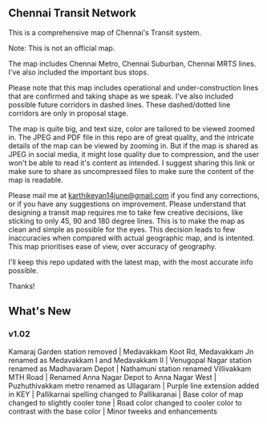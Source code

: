 ## Chennai Transit Network
This is a comprehensive map of Chennai's Transit system.

Note: This is not an official map.

The map includes Chennai Metro, Chennai Suburban, Chennai MRTS lines. I've also included the important bus stops.

Please note that this map includes operational and under-construction lines that are confirmed and taking shape as we speak. I've also included possible future corridors in dashed lines. These dashed/dotted line corridors are only in proposal stage.

The map is quite big, and text size, color are tailored to be viewed zoomed in. The JPEG and PDF file in this repo are of great quality, and the intricate details of the map can be viewed by zooming in. But if the map is shared as JPEG in social media, it might lose quality due to compression, and the user won't be able to read it's content as intended. I suggest sharing this link or make sure to share as uncompressed files to make sure the content of the map is readable.

Please mail me at karthikeyan14june@gmail.com if you find any corrections, or if you have any suggestions on improvement. Please understand that designing a transit map requires me to take few creative decisions, like sticking to only 45, 90 and 180 degree lines. This is to make the map as clean and simple as possible for the eyes. This decision leads to few inaccuracies when compared with actual geographic map, and is intented. This map prioritises ease of view, over accuracy of geography.

I'll keep this repo updated with the latest map, with the most accurate info possible.

Thanks!

## What's New
### v1.02

Kamaraj Garden station removed | Medavakkam Koot Rd, Medavakkam Jn renamed as Medavakkam I and Medavakkam II | Venugopal Nagar station renamed as Madhavaram Depot | Nathamuni station renamed Villivakkam MTH Road | Renamed Anna Nagar Depot to Anna Nagar West | Puzhuthivakkam metro renamed as Ullagaram | Purple line extension added in KEY | Pallikarnai spelling changed to Pallikaranai | Base color of map changed to slightly cooler tone | Road color changed to cooler color to contrast with the base color | Minor tweeks and enhancements


